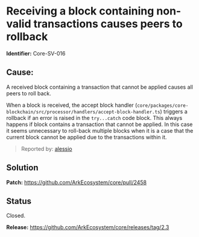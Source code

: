 # Receiving a block containing non-valid transactions causes peers to rollback 
**Identifier:** Core-SV-016

## Cause: 
A received block containing a transaction that cannot be applied causes all peers to roll back.

When a block is received, the accept block handler (`core/packages/core-blockchain/src/processor/handlers/accept-block-handler.ts`) triggers a rollback if an error is raised in the `try...catch` code block. This always happens if block contains a transaction that cannot be applied. In this case it seems unnecessary to roll-back multiple blocks when it is a case that the current block cannot be applied due to the transactions within it.

>Reported by: [alessio](https://github.com/alessiodf)

## Solution

**Patch:** https://github.com/ArkEcosystem/core/pull/2458

## Status
Closed.

**Release:** https://github.com/ArkEcosystem/core/releases/tag/2.3
